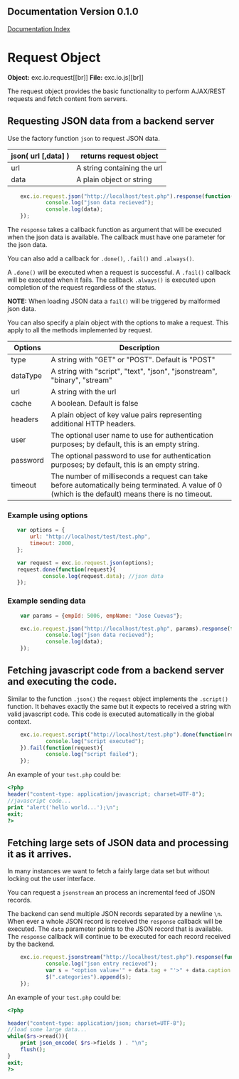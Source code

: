 ## Documentation Version 0.1.0 ##
[Documentation Index](./doc_index.md)<br>

# Request Object #
**Object:** exc.io.request[[br]]
**File:** exc.io.js[[br]]


The request object provides the basic functionality to perform AJAX/REST requests and fetch content from servers.




 ## Requesting JSON data from a backend server ##

Use the factory function `json` to request JSON data.

| json( url [,data] ) | returns request object |
| ------------------- | ---------------------- |
| url | A string containing the url |
| data | A plain object or string |


```javascript
	exc.io.request.json("http://localhost/test.php").response(function(data){
			console.log("json data recieved");
			console.log(data);
	});
```

The `response` takes a callback function as argument that will be executed when the json data is available. The callback must have one parameter for the json data.

You can also add a callback for `.done()`, `.fail()` and `.always()`.

A `.done()` will be executed when a request is successful. A `.fail()` callback will be executed when it fails. The callback `.always()` is executed upon completion of the request regardless of the status.

**NOTE:** When loading JSON data a `fail()` will be triggered by malformed json data.

You can also specify a plain object with the options to make a request. This apply to all the methods implemented by request.


| Options | Description |
| --- | --- |
| type | A string with "GET" or "POST". Default is "POST" |
| dataType | A string with "script", "text", "json", "jsonstream", "binary", "stream" |
| url | A string with the url |
| cache | A boolean. Default is false |
| headers | A plain object of key value pairs representing additional HTTP headers. |
| user | The optional user name to use for authentication purposes; by default, this is an empty string. |
| password | The optional password to use for authentication purposes; by default, this is an empty string. |
| timeout | The number of milliseconds a request can take before automatically being terminated. A value of 0 (which is the default) means there is no timeout. |

### Example using options ###
 ```javascript
	var options = {
		url: "http://localhost/test/test.php",
		timeout: 2000,
	};

	var request = exc.io.request.json(options);
	request.done(function(request){
			console.log(request.data); //json data
	});
 ```

### Example sending data ###
```javascript
	var params = {empId: 5006, empName: "Jose Cuevas"};

	exc.io.request.json("http://localhost/test.php", params).response(function(data){
			console.log("json data recieved");
			console.log(data);
	});
```


## Fetching javascript code from a backend server and executing the code. ##

Similar to the function `.json()` the `request` object implements the `.script()` function. It behaves exactly the same but it expects to received a string with valid javascript code. This code is executed automatically in the global context.

```javascript
	exc.io.request.script("http://localhost/test.php").done(function(request){
			console.log("script executed");
	}).fail(function(request){
			console.log("script failed");
	});
```

An example of your `test.php` could be:
```php
<?php
header("content-type: application/javascript; charset=UTF-8");
//javascript code...
print "alert('hello world...');\n";
exit;
?>
```


## Fetching large sets of JSON data and processing it as it arrives. ##

In many instances we want to fetch a fairly large data set but without locking out the user interface.

You can request a `jsonstream` an process an incremental feed of JSON records.

The backend can send multiple JSON records separated by a newline `\n`.  When ever a whole JSON record is received the `response` callback will be executed. The `data` parameter points to the JSON record that is available. The `response` callback will continue to be executed for each record received by the backend.

```javascript
	exc.io.request.jsonstream("http://localhost/test.php").response(function(data){
			console.log("json entry recieved");
			var s = "<option value='" + data.tag + "'>" + data.caption + "</>";
			$(".categories").append(s);
	});
```

An example of your `test.php` could be:

```php
<?php

header("content-type: application/json; charset=UTF-8");
//load some large data...
while($rs->read()){
	print json_encode( $rs->fields ) . "\n";
	flush();
}
exit;
?>
```
